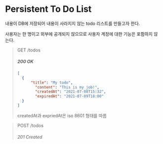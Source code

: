 # Persistent To Do List

내용이 DB에 저장되어 내용이 사라지지 않는 todo 리스트를 만들고자 한다.

사용자는 한 명이고 외부에 공개되지 않으므로 사용자 계정에 대한 기능은 포함하지 않는다.

> GET /todos
>
> ##### 200 OK
>
> ```json
> [
> 	{
> 		"title": "My todo",
>         "content": "This is my job!",
>         "createdAt": "2021-07-08T15:32",
>         "expiredAt": "2021-07-09T18:00"
> 	}
> ]
> ```
>
> createdAt과 expriedAt은 iso 8601 형태를 따름



>POST /todos
>
>###### 201 Created

